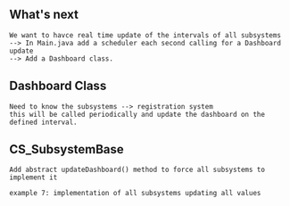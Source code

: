 ## What's next
    We want to havce real time update of the intervals of all subsystems
    --> In Main.java add a scheduler each second calling for a Dashboard update
    --> Add a Dashboard class.

## Dashboard Class
    Need to know the subsystems --> registration system
    this will be called periodically and update the dashboard on the defined interval.

## CS_SubsystemBase
    Add abstract updateDashboard() method to force all subsystems to implement it

    example 7: implementation of all subsystems updating all values
    